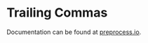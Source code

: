# Trailing Commas

Documentation can be found at [preprocess.io](https://preprocess.io#trailing-commas).
